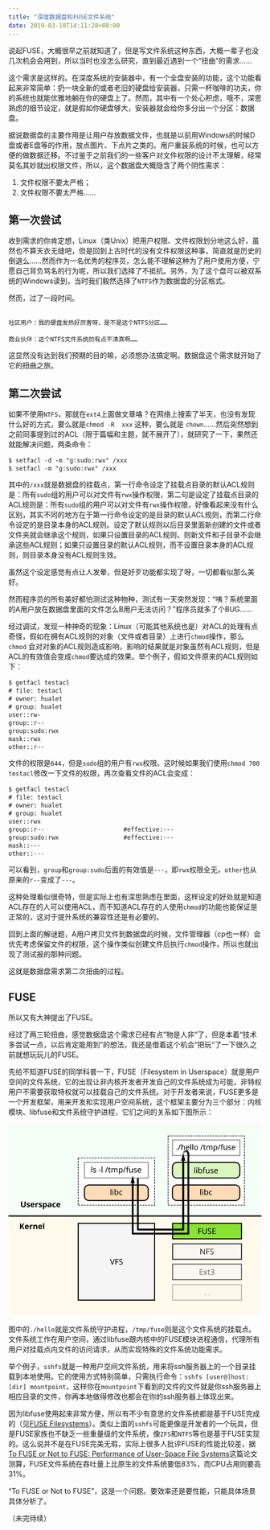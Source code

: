 ```yaml
---
title: "深度数据盘和FUSE文件系统"
date: 2019-03-10T14:11:28+08:00
---
```


说起FUSE，大概很早之前就知道了，但是写文件系统这种东西，大概一辈子也没几次机会会用到，所以当时也没怎么研究，直到最近遇到一个“扭曲”的需求……



这个需求是这样的。在深度系统的安装器中，有一个全盘安装的功能，这个功能看起来非常简单：扔一块全新的或者老旧的硬盘给安装器，只需一杯咖啡的功夫，你的系统也就能优雅地躺在你的硬盘上了。然而，其中有一个处心积虑，哦不，深思熟虑的细节设定，就是假如你硬盘够大，安装器就会给你多分出一个分区：数据盘。



据说数据盘的主要作用是让用户存放数据文件，也就是以前用Windows的时候D盘或者E盘等的作用，放点图片、下点片之类的。用户重装系统的时候，也可以方便的做数据迁移。不过鉴于之前我们的一些客户对文件权限的设计不太理解，经常莫名其妙就出权限文件，所以，这个数据盘大概隐含了两个阴性需求：

1. 文件权限不要太严格；
2. 文件权限不要太严格……



## 第一次尝试

收到需求的你肯定想，Linux（类Unix）把用户权限、文件权限划分地这么好，虽然也不算天衣无缝吧，但是回到上古时代的没有文件权限这种事，简直就是历史的倒退么……然而作为一名优秀的程序员，怎么能不理解这种为了用户使用方便，宁愿自己背负骂名的行为呢，所以我们选择了不抵抗。另外，为了这个盘可以被双系统的Windows读到，当时我们毅然选择了`NTFS`作为数据盘的分区格式。



然而，过了一段时间。

```

社区用户：我的硬盘发热好厉害呀，是不是这个NTFS分区……

商业伙伴：这个NTFS文件系统的有点不清真啊……

```

这显然没有达到我们预期的目的嘛，必须想办法搞定啊。数据盘这个需求就开始了它的扭曲之旅。



## 第二次尝试

如果不使用`NTFS`，那就在`ext4`上面做文章咯？在网络上搜索了半天，也没有发现什么好的方式，要么就是`chmod -R  xxx` 这种，要么就是 `chown`……然后突然想到之前同事提到过的ACL（限于篇幅和主题，就不展开了），就研究了一下，果然还就能解决问题，两条命令：

```
$ setfacl -d -m "g:sudo:rwx" /xxx
$ setfacl -m "g:sudo:rwx" /xxx
```



其中的`/xxx`就是数据盘的挂载点，第一行命令设定了挂载点目录的默认ACL规则是：所有`sudo`组的用户可以对文件有`rwx`操作权限，第二句是设定了挂载点目录的ACL规则是：所有`sudo`组的用户可以对文件有`rwx`操作权限，好像看起来没有什么区别，其实不同的地方在于第一行命令设定的是目录的默认ACL规则，而第二行命令设定的是目录本身的ACL规则。设定了默认规则以后目录里面新创建的文件或者文件夹就会继承这个规则，如果只设置目录的ACL规则，则新文件和子目录不会继承这些ACL规则；如果只设置目录的默认ACL规则，而不设置目录本身的ACL规则，则目录本身没有ACL规则生效。



虽然这个设定感觉有点让人发晕，但是好歹功能都实现了呀，一切都看似那么美好。

然而程序员的所有美好都怕测试这种物种，测试有一天突然发现：“咦？系统里面的A用户放在数据盘里面的文件怎么B用户无法访问？”程序员就多了个BUG……



经过调试，发现一种神奇的现象：Linux（可能其他系统也是）对ACL的处理有点奇怪，假如在拥有ACL规则的对象（文件或者目录）上进行`chmod`操作，那么`chmod` 会对对象的ACL规则造成影响，影响的结果就是对象虽然有ACL规则，但是ACL的有效值会变成`chmod`要达成的效果。举个例子，假如文件原来的ACL规则如下：

```
$ getfacl testacl 
# file: testacl
# owner: hualet
# group: hualet
user::rw-
group::r--
group:sudo:rwx
mask::rwx
other::r--
```

文件的权限是`644`，但是`sudo`组的用户有`rwx`权限。这时候如果我们使用`chmod 700 testacl`修改一下文件的权限，再次查看文件的ACL会变成：

```
$ getfacl testacl                
# file: testacl
# owner: hualet
# group: hualet
user::rwx
group::r--                      #effective:---
group:sudo:rwx                  #effective:---
mask::---
other::---
```

可以看到，`group`和`group:sudo`后面的有效值是`---`，即`rwx`权限全无，`other`也从原来的`r--`变成了`---`。

这种处理看似很奇特，但是实际上也有深思熟虑在里面，这样设定的好处就是知道ACL存在的人可以使用ACL，而不知道ACL存在的人使用`chmod`的功能也能保证是正常的，这对于提升系统的兼容性还是有必要的。



回到上面的解谜题，A用户拷贝文件到数据盘的时候，文件管理器（cp也一样）会优先考虑保留文件的权限，这个操作类似创建文件后执行`chmod`操作，所以也就出现了测试报的那种问题。



这就是数据盘需求第二次扭曲的过程。



## FUSE

所以又有大神提出了FUSE。



经过了两三轮扭曲，感觉数据盘这个需求已经有点”物是人非“了，但是本着“技术多尝试一点，以后肯定能用到”的想法，我还是借着这个机会“把玩“了一下很久之前就想玩玩儿的FUSE。	



先给不知道FUSE的同学科普一下，FUSE（Filesystem in Userspace）就是用户空间的文件系统，它的出现让非内核开发者开发自己的文件系统成为可能，非特权用户不需要获取特权就可以挂载自己的文件系统。对于开发者来说，FUSE更多是一个开发框架，用来开发和实现用户空间系统，这个框架主要分为三个部分：内核模块、libfuse和文件系统守护进程，它们之间的关系如下图所示：

![FUSE_structure](/img/2019/03/FUSE_structure.svg)

图中的`./hello`就是文件系统守护进程，`/tmp/fuse`则是这个文件系统的挂载点。文件系统工作在用户空间，通过libfuse跟内核中的FUSE模块进程通信，代理所有用户对挂载点内文件的访问请求，从而实现特殊的文件系统功能需求。



举个例子，`sshfs`就是一种用户空间文件系统，用来将ssh服务器上的一个目录挂载到本地使用。它的使用方式特别简单，只需执行命令：`sshfs [user@]host:[dir] mountpoint`，这样你在`mountpoint`下看到的文件的文件就是你ssh服务器上相应目录的文件，你再本地做得修改也都会在你的ssh服务器上体现出来。



因为libfuse使用起来非常方便，所以有不少有意思的文件系统都是基于FUSE完成的（见[FUSE Filesystems](https://github.com/libfuse/libfuse/wiki/Filesystems)）。类似上面的`sshfs`可能更像是开发者的一个玩具，但是FUSE家族也不缺乏一些重量级的文件系统，像`ZFS`和`NTFS`等也是基于FUSE实现的。这么说并不是在FUSE完美无瑕，实际上很多人批评FUSE的性能比较差，据[To FUSE or Not to FUSE: Performance of User-Space File Systems](https://www.usenix.org/system/files/conference/fast17/fast17-vangoor.pdf)这篇论文测算，FUSE文件系统在吞吐量上比原生的文件系统要低83%，而CPU占用则要高31%。



“To FUSE or Not to FUSE”，这是一个问题。要效率还是要性能，只能具体场景具体分析了。

（未完待续）